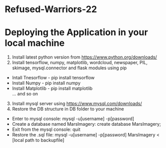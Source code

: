 # Refused-Warriors-22

# Deploying the Application in your local machine
1. Install latest python version from https://www.python.org/downloads/
2. Install tensorflow, numpy, matplotlib, wordcloud, newspaper, PIL, skimage, mysql.connector and flask modules using pip<br>
<ul>
  <li>Intall Tnesorflow - pip install tensorflow</li>
  <li>Install Numpy - pip install numpy</li>
  <li>Install Matplotlib - pip install matplotlib</li>
  ... and so on
</ul>

3. Install mysql server using https://www.mysql.com/downloads/
4. Restore the DB structure in DB folder to your machine
<ul>
  <li>Enter to mysql console: mysql -u[username] -p[password]</li>
  <li>Create a database named MarsImagery: create database MarsImagery;</li>
  <li>Exit from the mysql console: quit</li>
  <li>Restore the .sql file: mysql -u[username] -p[password] MarsImagery < [local path to backupfile]</li>
</ul>
